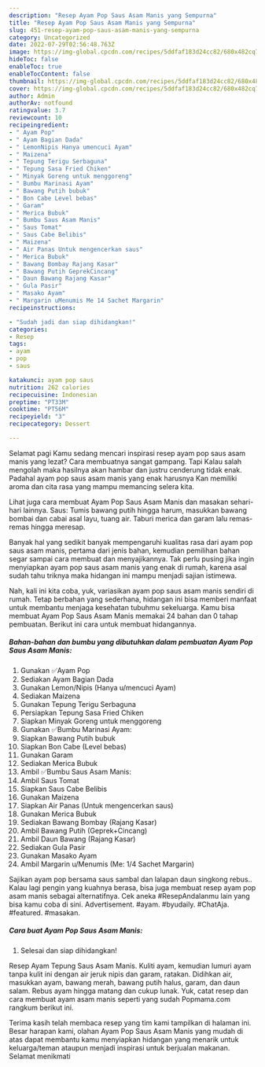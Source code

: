 ```yaml
---
description: "Resep Ayam Pop Saus Asam Manis yang Sempurna"
title: "Resep Ayam Pop Saus Asam Manis yang Sempurna"
slug: 451-resep-ayam-pop-saus-asam-manis-yang-sempurna
category: Uncategorized
date: 2022-07-29T02:56:48.763Z
image: https://img-global.cpcdn.com/recipes/5ddfaf183d24cc82/680x482cq70/ayam-pop-saus-asam-manis-foto-resep-utama.jpg
hideToc: false
enableToc: true
enableTocContent: false
thumbnail: https://img-global.cpcdn.com/recipes/5ddfaf183d24cc82/680x482cq70/ayam-pop-saus-asam-manis-foto-resep-utama.jpg
cover: https://img-global.cpcdn.com/recipes/5ddfaf183d24cc82/680x482cq70/ayam-pop-saus-asam-manis-foto-resep-utama.jpg
author: Admin
authorAv: notfound
ratingvalue: 3.7
reviewcount: 10
recipeingredient:
- " Ayam Pop"
- " Ayam Bagian Dada"
- " LemonNipis Hanya umencuci Ayam"
- " Maizena"
- " Tepung Terigu Serbaguna"
- " Tepung Sasa Fried Chiken"
- " Minyak Goreng untuk menggoreng"
- " Bumbu Marinasi Ayam"
- " Bawang Putih bubuk"
- " Bon Cabe Level bebas"
- " Garam"
- " Merica Bubuk"
- " Bumbu Saus Asam Manis"
- " Saus Tomat"
- " Saus Cabe Belibis"
- " Maizena"
- " Air Panas Untuk mengencerkan saus"
- " Merica Bubuk"
- " Bawang Bombay Rajang Kasar"
- " Bawang Putih GeprekCincang"
- " Daun Bawang Rajang Kasar"
- " Gula Pasir"
- " Masako Ayam"
- " Margarin uMenumis Me 14 Sachet Margarin"
recipeinstructions:

- "Sudah jadi dan siap dihidangkan!"
categories:
- Resep
tags:
- ayam
- pop
- saus

katakunci: ayam pop saus 
nutrition: 262 calories
recipecuisine: Indonesian
preptime: "PT33M"
cooktime: "PT56M"
recipeyield: "3"
recipecategory: Dessert

---
```



Selamat pagi Kamu sedang mencari inspirasi resep ayam pop saus asam manis yang lezat? Cara membuatnya sangat gampang. Tapi Kalau salah mengolah maka hasilnya akan hambar dan justru cenderung tidak enak. Padahal ayam pop saus asam manis yang enak harusnya Kan memiliki aroma dan cita rasa yang mampu memancing selera kita.


Lihat juga cara membuat Ayam Pop Saus Asam Manis dan masakan sehari-hari lainnya. Saus: Tumis bawang putih hingga harum, masukkan bawang bombai dan cabai asal layu, tuang air. Taburi merica dan garam lalu remas-remas hingga meresap.

Banyak hal yang sedikit banyak mempengaruhi kualitas rasa dari ayam pop saus asam manis, pertama dari jenis bahan, kemudian pemilihan bahan segar sampai cara membuat dan menyajikannya. Tak perlu pusing jika ingin menyiapkan ayam pop saus asam manis yang enak di rumah, karena asal sudah tahu triknya maka hidangan ini mampu menjadi sajian istimewa.


Nah, kali ini kita coba, yuk, variasikan ayam pop saus asam manis sendiri di rumah. Tetap berbahan yang sederhana, hidangan ini bisa memberi manfaat untuk membantu menjaga kesehatan tubuhmu sekeluarga. Kamu bisa membuat Ayam Pop Saus Asam Manis memakai 24 bahan dan 0 tahap pembuatan. Berikut ini cara untuk membuat hidangannya.

<!--inarticleads1-->

##### Bahan-bahan dan bumbu yang dibutuhkan dalam pembuatan Ayam Pop Saus Asam Manis:

1. Gunakan  ✅Ayam Pop
1. Sediakan  Ayam Bagian Dada
1. Gunakan  Lemon/Nipis (Hanya u/mencuci Ayam)
1. Sediakan  Maizena
1. Gunakan  Tepung Terigu Serbaguna
1. Persiapkan  Tepung Sasa Fried Chiken
1. Siapkan  Minyak Goreng untuk menggoreng
1. Gunakan  ✅Bumbu Marinasi Ayam:
1. Siapkan  Bawang Putih bubuk
1. Siapkan  Bon Cabe (Level bebas)
1. Gunakan  Garam
1. Sediakan  Merica Bubuk
1. Ambil  ✅Bumbu Saus Asam Manis:
1. Ambil  Saus Tomat
1. Siapkan  Saus Cabe Belibis
1. Gunakan  Maizena
1. Siapkan  Air Panas (Untuk mengencerkan saus)
1. Gunakan  Merica Bubuk
1. Sediakan  Bawang Bombay (Rajang Kasar)
1. Ambil  Bawang Putih (Geprek+Cincang)
1. Ambil  Daun Bawang (Rajang Kasar)
1. Sediakan  Gula Pasir
1. Gunakan  Masako Ayam
1. Ambil  Margarin u/Menumis (Me: 1/4 Sachet Margarin)


Sajikan ayam pop bersama saus sambal dan lalapan daun singkong rebus.. Kalau lagi pengin yang kuahnya berasa, bisa juga membuat resep ayam pop asam manis sebagai alternatifnya. Cek aneka #ResepAndalanmu lain yang bisa kamu coba di sini. Advertisement. #ayam. #byudaily. #ChatAja. #featured. #masakan. 

<!--inarticleads2-->

##### Cara buat Ayam Pop Saus Asam Manis:


1. Selesai dan siap dihidangkan!

Resep Ayam Tepung Saus Asam Manis. Kuliti ayam, kemudian lumuri ayam tanpa kulit ini dengan air jeruk nipis dan garam, ratakan. Didihkan air, masukkan ayam, bawang merah, bawang putih halus, garam, dan daun salam. Rebus ayam hingga matang dan cukup lunak. Yuk, catat resep dan cara membuat ayam asam manis seperti yang sudah Popmama.com rangkum berikut ini. 

Terima kasih telah membaca resep yang tim kami tampilkan di halaman ini. Besar harapan kami, olahan Ayam Pop Saus Asam Manis yang mudah di atas dapat membantu kamu menyiapkan hidangan yang menarik untuk keluarga/teman ataupun menjadi inspirasi untuk berjualan makanan. Selamat menikmati
